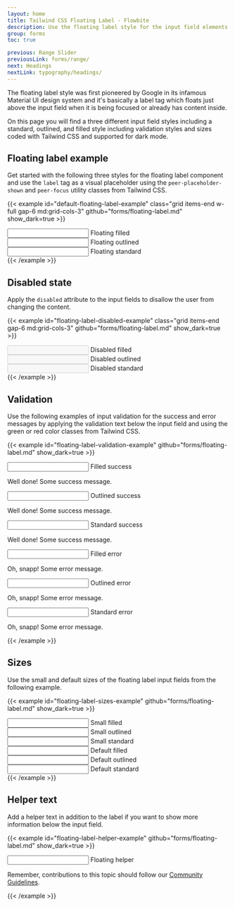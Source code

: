 ```yaml
---
layout: home
title: Tailwind CSS Floating Label - Flowbite
description: Use the floating label style for the input field elements to replicate the Material UI design system from Google and choose from multiple styles and sizes
group: forms
toc: true

previous: Range Slider
previousLink: forms/range/
next: Headings
nextLink: typography/headings/
---
```


The floating label style was first pioneered by Google in its infamous Material UI design system and it's basically a label tag which floats just above the input field when it is being focused or already has content inside.

On this page you will find a three different input field styles including a standard, outlined, and filled style including validation styles and sizes coded with Tailwind CSS and supported for dark mode.

## Floating label example

Get started with the following three styles for the floating label component and use the `label` tag as a visual placeholder using the `peer-placeholder-shown` and `peer-focus` utility classes from Tailwind CSS.

{{< example id="default-floating-label-example" class="grid items-end w-full gap-6 md:grid-cols-3" github="forms/floating-label.md" show_dark=true >}}
<div class="relative">
    <input type="text" id="floating_filled" class="block rounded-t-lg px-2.5 pb-2.5 pt-5 w-full text-sm text-gray-900 bg-gray-50 dark:bg-gray-700 border-0 border-b-2 border-gray-300 appearance-none dark:text-white dark:border-gray-600 dark:focus:border-blue-500 focus:outline-none focus:ring-0 focus:border-blue-600 peer" placeholder=" " />
    <label for="floating_filled" class="absolute text-sm text-gray-500 dark:text-gray-400 duration-300 transform -translate-y-4 scale-75 top-4 z-10 origin-[0] start-2.5 peer-focus:text-blue-600 peer-focus:dark:text-blue-500 peer-placeholder-shown:scale-100 peer-placeholder-shown:translate-y-0 peer-focus:scale-75 peer-focus:-translate-y-4 rtl:peer-focus:translate-x-1/4 rtl:peer-focus:left-auto">Floating filled</label>
</div>
<div class="relative">
    <input type="text" id="floating_outlined" class="block px-2.5 pb-2.5 pt-4 w-full text-sm text-gray-900 bg-transparent rounded-lg border-1 border-gray-300 appearance-none dark:text-white dark:border-gray-600 dark:focus:border-blue-500 focus:outline-none focus:ring-0 focus:border-blue-600 peer" placeholder=" " />
    <label for="floating_outlined" class="absolute text-sm text-gray-500 dark:text-gray-400 duration-300 transform -translate-y-4 scale-75 top-2 z-10 origin-[0] bg-white dark:bg-gray-900 px-2 peer-focus:px-2 peer-focus:text-blue-600 peer-focus:dark:text-blue-500 peer-placeholder-shown:scale-100 peer-placeholder-shown:-translate-y-1/2 peer-placeholder-shown:top-1/2 peer-focus:top-2 peer-focus:scale-75 peer-focus:-translate-y-4 rtl:peer-focus:translate-x-1/4 rtl:peer-focus:left-auto start-1">Floating outlined</label>
</div>
<div class="relative z-0">
    <input type="text" id="floating_standard" class="block py-2.5 px-0 w-full text-sm text-gray-900 bg-transparent border-0 border-b-2 border-gray-300 appearance-none dark:text-white dark:border-gray-600 dark:focus:border-blue-500 focus:outline-none focus:ring-0 focus:border-blue-600 peer" placeholder=" " />
    <label for="floating_standard" class="absolute text-sm text-gray-500 dark:text-gray-400 duration-300 transform -translate-y-6 scale-75 top-3 -z-10 origin-[0] peer-focus:start-0 peer-focus:text-blue-600 peer-focus:dark:text-blue-500 peer-placeholder-shown:scale-100 peer-placeholder-shown:translate-y-0 peer-focus:scale-75 peer-focus:-translate-y-6 rtl:peer-focus:translate-x-1/4 rtl:peer-focus:left-auto">Floating standard</label>
</div>
{{< /example >}}

## Disabled state

Apply the `disabled` attribute to the input fields to disallow the user from changing the content.

{{< example id="floating-label-disabled-example" class="grid items-end gap-6 md:grid-cols-3" github="forms/floating-label.md" show_dark=true >}}
<div class="relative">
    <input type="text" id="disabled_filled" class="block rounded-t-lg px-2.5 pb-2.5 pt-5 w-full text-sm text-gray-900 bg-gray-50 dark:bg-gray-700 border-0 border-b-2 border-gray-300 appearance-none dark:text-white dark:border-gray-600 dark:focus:border-blue-500 focus:outline-none focus:ring-0 focus:border-blue-600 peer" placeholder=" " disabled />
    <label for="disabled_filled" class="absolute text-sm text-gray-400 dark:text-gray-500 duration-300 transform -translate-y-4 scale-75 top-4 z-10 origin-[0] start-2.5 peer-focus:text-blue-600 peer-focus:dark:text-blue-500 peer-placeholder-shown:scale-100 peer-placeholder-shown:translate-y-0 peer-focus:scale-75 peer-focus:-translate-y-4 rtl:peer-focus:translate-x-1/4 rtl:peer-focus:left-auto">Disabled filled</label>
</div>
<div class="relative">
    <input type="text" id="disabled_outlined" class="block px-2.5 pb-2.5 pt-4 w-full text-sm text-gray-900 bg-transparent rounded-lg border-1 border-gray-300 appearance-none dark:text-white dark:border-gray-600 dark:focus:border-blue-500 focus:outline-none focus:ring-0 focus:border-blue-600 peer" placeholder=" " disabled />
    <label for="disabled_outlined" class="absolute text-sm text-gray-400 dark:text-gray-500 duration-300 transform -translate-y-4 scale-75 top-2 z-10 origin-[0] bg-white dark:bg-gray-900 px-2 peer-focus:px-2 peer-focus:text-blue-600 peer-focus:dark:text-blue-500 peer-placeholder-shown:scale-100 peer-placeholder-shown:-translate-y-1/2 peer-placeholder-shown:top-1/2 peer-focus:top-2 peer-focus:scale-75 peer-focus:-translate-y-4 start-1 rtl:peer-focus:translate-x-1/4 rtl:peer-focus:left-auto">Disabled outlined</label>
</div>
<div class="relative z-0">
    <input type="text" id="disabled_standard" class="block py-2.5 px-0 w-full text-sm text-gray-900 bg-transparent border-0 border-b-2 border-gray-300 appearance-none dark:text-white dark:border-gray-600 dark:focus:border-blue-500 focus:outline-none focus:ring-0 focus:border-blue-600 peer" placeholder=" " disabled />
    <label for="disabled_standard" class="absolute text-sm text-gray-400 dark:text-gray-500 duration-300 transform -translate-y-6 scale-75 top-3 -z-10 origin-[0] peer-focus:start-0 peer-focus:text-blue-600 peer-focus:dark:text-blue-500 peer-placeholder-shown:scale-100 peer-placeholder-shown:translate-y-0 peer-focus:scale-75 peer-focus:-translate-y-6 rtl:peer-focus:translate-x-1/4 rtl:peer-focus:left-auto">Disabled standard</label>
</div>
{{< /example >}}

## Validation

Use the following examples of input validation for the success and error messages by applying the validation text below the input field and using the green or red color classes from Tailwind CSS.

{{< example id="floating-label-validation-example" github="forms/floating-label.md" show_dark=true >}}
<!-- Success messages -->
<div class="grid items-end gap-6 mb-6 md:grid-cols-3">
    <div>
        <div class="relative">
            <input type="text" id="filled_success" aria-describedby="filled_success_help" class="block rounded-t-lg px-2.5 pb-2.5 pt-5 w-full text-sm text-gray-900 bg-gray-50 dark:bg-gray-700 border-0 border-b-2 border-green-600 dark:border-green-500 appearance-none dark:text-white dark:focus:border-green-500 focus:outline-none focus:ring-0 focus:border-green-600 peer" placeholder=" " />
            <label for="filled_success" class="absolute text-sm text-green-600 dark:text-green-500 duration-300 transform -translate-y-4 scale-75 top-4 z-10 origin-[0] start-2.5 peer-placeholder-shown:scale-100 peer-placeholder-shown:translate-y-0 peer-focus:scale-75 peer-focus:-translate-y-4 rtl:peer-focus:translate-x-1/4 rtl:peer-focus:left-auto">Filled success</label>
        </div>
        <p id="filled_success_help" class="mt-2 text-xs text-green-600 dark:text-green-400"><span class="font-medium">Well done!</span> Some success message.</p>
    </div>
    <div>   
        <div class="relative">
            <input type="text" id="outlined_success" aria-describedby="outlined_success_help" class="block px-2.5 pb-2.5 pt-4 w-full text-sm text-gray-900 bg-transparent rounded-lg border-1 border-green-600 appearance-none dark:text-white dark:border-green-500 dark:focus:border-green-500 focus:outline-none focus:ring-0 focus:border-green-600 peer" placeholder=" " />
            <label for="outlined_success" class="absolute text-sm text-green-600 dark:text-green-500 duration-300 transform -translate-y-4 scale-75 top-2 z-10 origin-[0] bg-white dark:bg-gray-900 px-2 peer-focus:px-2 peer-placeholder-shown:scale-100 peer-placeholder-shown:-translate-y-1/2 peer-placeholder-shown:top-1/2 peer-focus:top-2 peer-focus:scale-75 peer-focus:-translate-y-4 start-1 rtl:peer-focus:translate-x-1/4 rtl:peer-focus:left-auto">Outlined success</label>
        </div>
        <p id="outlined_success_help" class="mt-2 text-xs text-green-600 dark:text-green-400"><span class="font-medium">Well done!</span> Some success message.</p>    
    </div>
    <div>
        <div class="relative z-0">
            <input type="text" id="standard_success" aria-describedby="standard_success_help" class="block py-2.5 px-0 w-full text-sm text-gray-900 bg-transparent border-0 border-b-2 border-green-600 appearance-none dark:text-white dark:border-green-500 dark:focus:border-green-500 focus:outline-none focus:ring-0 focus:border-green-600 peer" placeholder=" " />
            <label for="standard_success" class="absolute text-sm text-green-600 dark:text-green-500 duration-300 transform -translate-y-6 scale-75 top-3 -z-10 origin-[0] peer-focus:start-0 peer-placeholder-shown:scale-100 peer-placeholder-shown:translate-y-0 peer-focus:scale-75 peer-focus:-translate-y-6 rtl:peer-focus:translate-x-1/4 rtl:peer-focus:left-auto">Standard success</label>
        </div>
        <p id="standard_success_help" class="mt-2 text-xs text-green-600 dark:text-green-400"><span class="font-medium">Well done!</span> Some success message.</p>
    </div>
</div>

<!-- Error messages -->
<div class="grid items-end gap-6 md:grid-cols-3">
    <div>
        <div class="relative">
            <input type="text" id="filled_error" aria-describedby="filled_error_help" class="block rounded-t-lg px-2.5 pb-2.5 pt-5 w-full text-sm text-gray-900 bg-gray-50 dark:bg-gray-700 border-0 border-b-2 appearance-none dark:text-white dark:border-red-500 focus:outline-none focus:ring-0 border-red-600 focus:border-red-600 dark:focus-border-red-500 peer" placeholder=" " />
            <label for="filled_error" class="absolute text-sm duration-300 transform -translate-y-4 scale-75 top-4 z-10 origin-[0] start-2.5 text-red-600 dark:text-red-500 peer-placeholder-shown:scale-100 peer-placeholder-shown:translate-y-0 peer-focus:scale-75 peer-focus:-translate-y-4 rtl:peer-focus:translate-x-1/4 rtl:peer-focus:left-auto">Filled error</label>
        </div>
        <p id="filled_error_help" class="mt-2 text-xs text-red-600 dark:text-red-400"><span class="font-medium">Oh, snapp!</span> Some error message.</p>
    </div>
    <div>   
        <div class="relative">
            <input type="text" id="outlined_error" aria-describedby="outlined_error_help" class="block px-2.5 pb-2.5 pt-4 w-full text-sm text-gray-900 bg-transparent rounded-lg border-1 appearance-none dark:text-white dark:border-red-500 border-red-600 dark:focus:border-red-500 focus:outline-none focus:ring-0 focus:border-red-600 peer" placeholder=" " />
            <label for="outlined_error" class="absolute text-sm text-red-600 dark:text-red-500 duration-300 transform -translate-y-4 scale-75 top-2 z-10 origin-[0] bg-white dark:bg-gray-900 px-2 peer-focus:px-2 peer-placeholder-shown:scale-100 peer-placeholder-shown:-translate-y-1/2 peer-placeholder-shown:top-1/2 peer-focus:top-2 peer-focus:scale-75 peer-focus:-translate-y-4 start-1 rtl:peer-focus:translate-x-1/4 rtl:peer-focus:left-auto">Outlined error</label>
        </div>
        <p id="outlined_error_help" class="mt-2 text-xs text-red-600 dark:text-red-400"><span class="font-medium">Oh, snapp!</span> Some error message.</p>    
    </div>
    <div>
        <div class="relative z-0">
            <input type="text" id="standard_error" aria-describedby="standard_error_help" class="block py-2.5 px-0 w-full text-sm text-gray-900 bg-transparent border-0 border-b-2 border-red-600 appearance-none dark:text-white dark:border-red-500 dark:focus:border-red-500 focus:outline-none focus:ring-0 focus:border-red-600 peer" placeholder=" " />
            <label for="standard_error" class="absolute text-sm text-red-600 dark:text-red-500 duration-300 transform -translate-y-6 scale-75 top-3 -z-10 origin-[0] peer-focus:start-0 peer-placeholder-shown:scale-100 peer-placeholder-shown:translate-y-0 peer-focus:scale-75 peer-focus:-translate-y-6 rtl:peer-focus:translate-x-1/4 rtl:peer-focus:left-auto">Standard error</label>
        </div>
        <p id="standard_error_help" class="mt-2 text-xs text-red-600 dark:text-red-400"><span class="font-medium">Oh, snapp!</span> Some error message.</p>
    </div>
</div>
{{< /example >}}

## Sizes

Use the small and default sizes of the floating label input fields from the following example.

{{< example id="floating-label-sizes-example" github="forms/floating-label.md" show_dark=true >}}
<div class="grid items-end gap-6 mb-6 md:grid-cols-3">
    <div class="relative">
        <input type="text" id="small_filled" class="block rounded-t-lg px-2.5 pb-1.5 pt-4 w-full text-sm text-gray-900 bg-gray-50 dark:bg-gray-700 border-0 border-b-2 border-gray-300 appearance-none dark:text-white dark:border-gray-600 dark:focus:border-blue-500 focus:outline-none focus:ring-0 focus:border-blue-600 peer" placeholder=" " />
        <label for="small_filled" class="absolute text-sm text-gray-500 dark:text-gray-400 duration-300 transform -translate-y-3 scale-75 top-3 z-10 origin-[0] start-2.5 peer-focus:text-blue-600 peer-focus:dark:text-blue-500 peer-placeholder-shown:scale-100 peer-placeholder-shown:translate-y-0 peer-focus:scale-75 peer-focus:-translate-y-3 rtl:peer-focus:translate-x-1/4 rtl:peer-focus:left-auto">Small filled</label>
    </div>
    <div class="relative">
        <input type="text" id="small_outlined" class="block px-2.5 pb-1.5 pt-3 w-full text-sm text-gray-900 bg-transparent rounded-lg border-1 border-gray-300 appearance-none dark:text-white dark:border-gray-600 dark:focus:border-blue-500 focus:outline-none focus:ring-0 focus:border-blue-600 peer" placeholder=" " />
        <label for="small_outlined" class="absolute text-sm text-gray-500 dark:text-gray-400 duration-300 transform -translate-y-3 scale-75 top-1 z-10 origin-[0] bg-white dark:bg-gray-900 px-2 peer-focus:px-2 peer-focus:text-blue-600 peer-focus:dark:text-blue-500 peer-placeholder-shown:scale-100 peer-placeholder-shown:-translate-y-1/2 peer-placeholder-shown:top-1/2 peer-focus:top-1 peer-focus:scale-75 peer-focus:-translate-y-3 start-1 rtl:peer-focus:translate-x-1/4 rtl:peer-focus:left-auto">Small outlined</label>
    </div>
    <div class="relative z-0">
        <input type="text" id="small_standard" class="block w-full px-0 py-2 text-sm text-gray-900 bg-transparent border-0 border-b-2 border-gray-300 appearance-none dark:text-white dark:border-gray-600 dark:focus:border-blue-500 focus:outline-none focus:ring-0 focus:border-blue-600 peer" placeholder=" " />
        <label for="small_standard" class="absolute text-sm text-gray-500 dark:text-gray-400 duration-300 transform -translate-y-6 scale-75 top-3 -z-10 origin-[0] peer-focus:start-0 peer-focus:text-blue-600 peer-focus:dark:text-blue-500 peer-placeholder-shown:scale-100 peer-placeholder-shown:translate-y-0 peer-focus:scale-75 peer-focus:-translate-y-6 rtl:peer-focus:translate-x-1/4 rtl:peer-focus:left-auto">Small standard</label>
    </div>
</div>
<div class="grid items-end gap-6 md:grid-cols-3">
    <div class="relative">
        <input type="text" id="default_filled" class="block rounded-t-lg px-2.5 pb-2.5 pt-5 w-full text-sm text-gray-900 bg-gray-50 dark:bg-gray-700 border-0 border-b-2 border-gray-300 appearance-none dark:text-white dark:border-gray-600 dark:focus:border-blue-500 focus:outline-none focus:ring-0 focus:border-blue-600 peer" placeholder=" " />
        <label for="default_filled" class="absolute text-sm text-gray-500 dark:text-gray-400 duration-300 transform -translate-y-4 scale-75 top-4 z-10 origin-[0] start-2.5 peer-focus:text-blue-600 peer-focus:dark:text-blue-500 peer-placeholder-shown:scale-100 peer-placeholder-shown:translate-y-0 peer-focus:scale-75 peer-focus:-translate-y-4 rtl:peer-focus:translate-x-1/4 rtl:peer-focus:left-auto">Default filled</label>
    </div>
    <div class="relative">
        <input type="text" id="default_outlined" class="block px-2.5 pb-2.5 pt-4 w-full text-sm text-gray-900 bg-transparent rounded-lg border-1 border-gray-300 appearance-none dark:text-white dark:border-gray-600 dark:focus:border-blue-500 focus:outline-none focus:ring-0 focus:border-blue-600 peer" placeholder=" " />
        <label for="default_outlined" class="absolute text-sm text-gray-500 dark:text-gray-400 duration-300 transform -translate-y-4 scale-75 top-2 z-10 origin-[0] bg-white dark:bg-gray-900 px-2 peer-focus:px-2 peer-focus:text-blue-600 peer-focus:dark:text-blue-500 peer-placeholder-shown:scale-100 peer-placeholder-shown:-translate-y-1/2 peer-placeholder-shown:top-1/2 peer-focus:top-2 peer-focus:scale-75 peer-focus:-translate-y-4 start-1 rtl:peer-focus:translate-x-1/4 rtl:peer-focus:left-auto">Default outlined</label>
    </div>
    <div class="relative z-0">
        <input type="text" id="default_standard" class="block py-2.5 px-0 w-full text-sm text-gray-900 bg-transparent border-0 border-b-2 border-gray-300 appearance-none dark:text-white dark:border-gray-600 dark:focus:border-blue-500 focus:outline-none focus:ring-0 focus:border-blue-600 peer" placeholder=" " />
        <label for="default_standard" class="absolute text-sm text-gray-500 dark:text-gray-400 duration-300 transform -translate-y-6 scale-75 top-3 -z-10 origin-[0] peer-focus:start-0 peer-focus:text-blue-600 peer-focus:dark:text-blue-500 peer-placeholder-shown:scale-100 peer-placeholder-shown:translate-y-0 peer-focus:scale-75 peer-focus:-translate-y-6 rtl:peer-focus:translate-x-1/4 rtl:peer-focus:left-auto">Default standard</label>
    </div>
</div>
{{< /example >}}

## Helper text

Add a helper text in addition to the label if you want to show more information below the input field.

{{< example id="floating-label-helper-example" github="forms/floating-label.md" show_dark=true >}}
<div class="relative">
    <input type="text" id="floating_helper" aria-describedby="floating_helper_text" class="block rounded-t-lg px-2.5 pb-2.5 pt-5 w-full text-sm text-gray-900 bg-gray-50 dark:bg-gray-700 border-0 border-b-2 border-gray-300 appearance-none dark:text-white dark:border-gray-600 dark:focus:border-blue-500 focus:outline-none focus:ring-0 focus:border-blue-600 peer" placeholder=" " />
    <label for="floating_helper" class="absolute text-sm text-gray-500 dark:text-gray-400 duration-300 transform -translate-y-4 scale-75 top-4 z-10 origin-[0] start-2.5 peer-focus:text-blue-600 peer-focus:dark:text-blue-500 peer-placeholder-shown:scale-100 peer-placeholder-shown:translate-y-0 peer-focus:scale-75 peer-focus:-translate-y-4 rtl:peer-focus:translate-x-1/4 rtl:peer-focus:left-auto">Floating helper</label>
</div>
<p id="floating_helper_text" class="mt-2 text-xs text-gray-500 dark:text-gray-400">Remember, contributions to this topic should follow our <a href="#" class="text-blue-600 dark:text-blue-500 hover:underline">Community Guidelines</a>.</p>
{{< /example >}}
